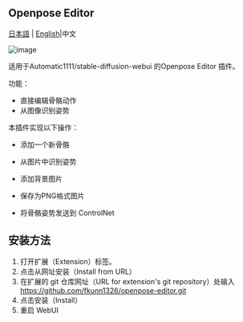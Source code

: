 ## Openpose Editor

[日本語](README.md) | [English](README.en.md)|中文

![image](https://user-images.githubusercontent.com/92153597/219921945-468b2e4f-a3a0-4d44-a923-13ceb0258ddc.png)

适用于Automatic1111/stable-diffusion-webui 的Openpose Editor 插件。

功能：
- 直接编辑骨骼动作
- 从图像识别姿势

本插件实现以下操作：

-  添加一个新骨骼
-  从图片中识别姿势
-  添加背景图片

-  保存为PNG格式图片
-  将骨骼姿势发送到 ControlNet 

## 安装方法

1. 打开扩展（Extension）标签。
2. 点击从网址安装（Install from URL）
3. 在扩展的 git 仓库网址（URL for extension's git repository）处输入 https://github.com/fkunn1326/openpose-editor.git
4. 点击安装（Install）
5. 重启 WebUI
